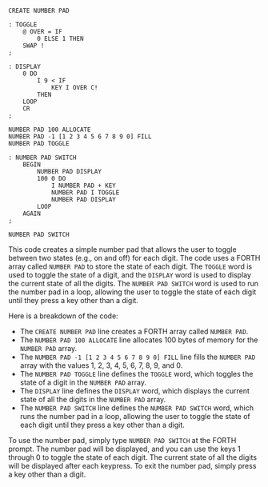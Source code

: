 ```forth
CREATE NUMBER PAD

: TOGGLE
    @ OVER = IF
        0 ELSE 1 THEN
    SWAP !
;

: DISPLAY
    0 DO
        I 9 < IF
            KEY I OVER C!
        THEN
    LOOP
    CR
;

NUMBER PAD 100 ALLOCATE
NUMBER PAD -1 [1 2 3 4 5 6 7 8 9 0] FILL
NUMBER PAD TOGGLE

: NUMBER PAD SWITCH
    BEGIN
        NUMBER PAD DISPLAY
        100 0 DO
            I NUMBER PAD + KEY
            NUMBER PAD I TOGGLE
            NUMBER PAD DISPLAY
        LOOP
    AGAIN
;

NUMBER PAD SWITCH
```

This code creates a simple number pad that allows the user to toggle between two states (e.g., on and off) for each digit. The code uses a FORTH array called `NUMBER PAD` to store the state of each digit. The `TOGGLE` word is used to toggle the state of a digit, and the `DISPLAY` word is used to display the current state of all the digits. The `NUMBER PAD SWITCH` word is used to run the number pad in a loop, allowing the user to toggle the state of each digit until they press a key other than a digit.

Here is a breakdown of the code:

* The `CREATE NUMBER PAD` line creates a FORTH array called `NUMBER PAD`.
* The `NUMBER PAD 100 ALLOCATE` line allocates 100 bytes of memory for the `NUMBER PAD` array.
* The `NUMBER PAD -1 [1 2 3 4 5 6 7 8 9 0] FILL` line fills the `NUMBER PAD` array with the values 1, 2, 3, 4, 5, 6, 7, 8, 9, and 0.
* The `NUMBER PAD TOGGLE` line defines the `TOGGLE` word, which toggles the state of a digit in the `NUMBER PAD` array.
* The `DISPLAY` line defines the `DISPLAY` word, which displays the current state of all the digits in the `NUMBER PAD` array.
* The `NUMBER PAD SWITCH` line defines the `NUMBER PAD SWITCH` word, which runs the number pad in a loop, allowing the user to toggle the state of each digit until they press a key other than a digit.

To use the number pad, simply type `NUMBER PAD SWITCH` at the FORTH prompt. The number pad will be displayed, and you can use the keys 1 through 0 to toggle the state of each digit. The current state of all the digits will be displayed after each keypress. To exit the number pad, simply press a key other than a digit.